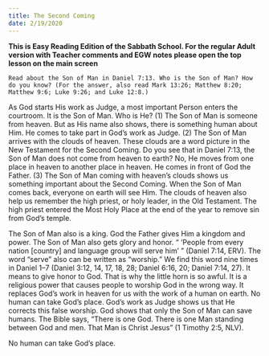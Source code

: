 ```yaml
---
title: The Second Coming
date: 2/19/2020
---
```


 **This is Easy Reading Edition of the Sabbath School. For the regular Adult version with Teacher comments and EGW notes please open the top lesson on the main screen** 

`Read about the Son of Man in Daniel 7:13. Who is the Son of Man? How do you know? (For the answer, also read Mark 13:26; Matthew 8:20; Matthew 9:6; Luke 9:26; and Luke 12:8.)`

As God starts His work as Judge, a most important Person enters the courtroom. It is the Son of Man. Who is He? (1) The Son of Man is someone from heaven. But as His name also shows, there is something human about Him. He comes to take part in God’s work as Judge. (2) The Son of Man arrives with the clouds of heaven. These clouds are a word picture in the New Testament for the Second Coming. Do you see that in Daniel 7:13, the Son of Man does not come from heaven to earth? No, He moves from one place in heaven to another place in heaven. He comes in front of God the Father. (3) The Son of Man coming with heaven’s clouds shows us something important about the Second Coming. When the Son of Man comes back, everyone on earth will see Him. The clouds of heaven also help us remember the high priest, or holy leader, in the Old Testament. The high priest entered the Most Holy Place at the end of the year to remove sin from God’s temple.

The Son of Man also is a king. God the Father gives Him a kingdom and power. The Son of Man also gets glory and honor. “ ‘People from every nation [country] and language group will serve him’ ” (Daniel 7:14, ERV). The word “serve” also can be written as “worship.” We find this word nine times in Daniel 1–7 (Daniel 3:12, 14, 17, 18, 28; Daniel 6:16, 20; Daniel 7:14, 27). It means to give honor to God. That is why the little horn is so awful. It is a religious power that causes people to worship God in the wrong way. It replaces God’s work in heaven for us with the work of a human on earth. No human can take God’s place. God’s work as Judge shows us that He corrects this false worship. God shows that only the Son of Man can save humans. The Bible says, “There is one God. There is one Man standing between God and men. That Man is Christ Jesus” (1 Timothy 2:5, NLV).

No human can take God’s place.

